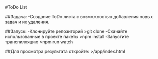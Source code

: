 #ToDo List


##Задача: 
    -Создание ToDo листа c возможностью добавления новых задач и их удаления.

##Запуск:
    -Клонируйте репозиторий
    >git clone
    -Скачайте использованные в проекте пакеты
    >npm install
    -Запустите транспилляцию 
    >npm run watch

##Для просмотра результата откройте:
    >/app/index.html